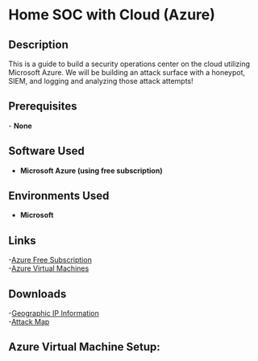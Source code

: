 <h1>Home SOC with Cloud (Azure)</h1>


<h2>Description</h2>
This is a guide to build a security operations center on the cloud utilizing Microsoft Azure. We will be building an attack surface with a honeypot, SIEM, and logging and analyzing those attack attempts!
<br />

<h2>Prerequisites</h2>
- <b>None</b> 

<h2>Software Used</h2>

- <b>Microsoft Azure (using free subscription) </b> 

<h2>Environments Used </h2>

- <b>Microsoft</b>

<h2>Links</h2>

-[Azure Free Subscription](https://azure.microsoft.com/en-us/pricing/purchase-options/azure-account)
<br/>
-[Azure Virtual Machines](https://portal.azure.com)
<br/>

<h2>Downloads</h2>

-[Geographic IP Information](https://drive.google.com/file/d/13EfjM_4BohrmaxqXZLB5VUBIz2sv9Siz/view?usp=sharing)
<br/>
-[Attack Map](https://drive.google.com/file/d/1ErlVEK5cQjpGyOcu4T02xYy7F31dWuir/view?usp=drive_link)
<br/>





<h2>Azure Virtual Machine Setup:</h2>

<p align="left">
<!-- Download Virtual box and an ISO of your choice <br/> 
Go through the Virtualbox installation Wizard (you can choose all default options): <br/>
To begin creating a new machine click on the New button 
<img src="https://i.imgur.com/i4ayIkD.png" height="80%" width="80%" alt="Firewall Steps"/>
<br />
<br />
Enter any name you want for example if you're using the ubuntu iso type in ubuntu  <br/> -->



  
</p>
